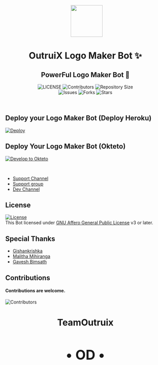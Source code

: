 <p align="center">
      <img style="width:100px; height: 100px;"  src="https://telegra.ph/file/2cc2cb4cadd712544973d.jpg"></p>
<h1 align="center"><b>OutruiX Logo Maker Bot ✨</b></h1>
<h2 align="center"><b>PowerFul Logo Maker Bot 🤖</b></h2>


<p align="center">
    <img src="https://img.shields.io/github/license/xMalitha/Logo-Maker-Bot?style=for-the-badge&logo=appveyor" alt="LICENSE">
    <img src="https://img.shields.io/github/contributors/xMalitha/Logo-Maker-Bot?style=for-the-badge&logo=appveyor" alt="Contributors">
    <img src="https://img.shields.io/github/repo-size/xMalitha/Logo-Maker-Bot?style=for-the-badge&logo=appveyor" alt="Repository Size"> <br>
    <img src="https://img.shields.io/github/issues/xMalitha/Logo-Maker-Bot?style=for-the-badge&logo=appveyor" alt="Issues">
    <img src="https://img.shields.io/github/forks/xMalitha/Logo-Maker-Bot?style=for-the-badge&logo=appveyor" alt="Forks">
    <img src="https://img.shields.io/github/stars/xMalitha/Logo-Maker-Bot?style=for-the-badge&logo=appveyor" alt="Stars">
    
</p><br>

## Deploy your Logo Maker Bot (Deploy Heroku)

[![Deploy](https://www.herokucdn.com/deploy/button.svg)](https://heroku.com/deploy?template=https://github.com/xMalitha/Logo-Maker-Bot)

## Deploy Your Logo Maker Bot (Okteto)

[![Develop to Okteto](https://okteto.com/develop-okteto.svg)](https://cloud.okteto.com/deploy?repository=https://github.com/Team-OutruiX/Logo-Maker-Bot&branch=main)

<br>
  
   
 - [Support Channel ](https://t.me/TeamOutruix) 
 - [Support group ](https://t.me/OutruixChat)
 - [Dev Channel  ](https://t.me/OutruixDevs)


## License

[![License](https://www.gnu.org/graphics/agplv3-155x51.png)](LICENSE)   
This Bot licensed under [GNU Affero General Public License](https://www.gnu.org/licenses/agpl-3.0.en.html) v3 or later.

## Special Thanks

- [Gishankrishka](https://github.com/Gishankrishka2)
- [Malitha Mihiranga](https://github.com/xMalitha) 
- [Gavesh Bimsath](https://github.com/gbimsath)
 
 ## Contributions
#### Contributions are welcome.

![Contributors](https://contrib.rocks/image?repo=xMalitha/Logo-Maker-Bot)<h1><center>

TeamOutruix
                 <br>  <h2>  • OD • 
                           
                    
